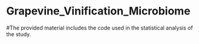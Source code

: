 # Grapevine_Vinification_Microbiome



#The provided material includes the code used in the statistical analysis of the study.
